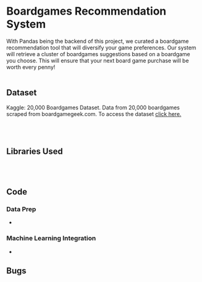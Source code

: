 # Boardgames Recommendation System   
With Pandas being the backend of this project, we curated a boardgame recommendation tool that will diversify your game preferences. Our system will retrieve a cluster of boardgames suggestions based on a boardgame you choose. This will ensure that your next board game purchase will be worth every penny!
 <br><br/>
## Dataset
Kaggle: 20,000 Boardgames Dataset. Data from 20,000 boardgames scraped from boardgamegeek.com.
   To access the dataset <a href="https://www.kaggle.com/extralime/20000-boardgames-dataset"> click here. </a>

<br><br/>
## Libraries Used 


<br><br/>

## Code
### Data Prep 
* 

### Machine Learning Integration 
* 

## Bugs 



